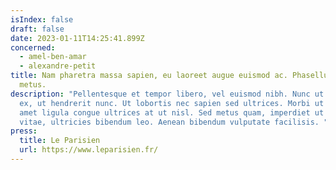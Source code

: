 ```yaml
---
isIndex: false
draft: false
date: 2023-01-11T14:25:41.899Z
concerned:
  - amel-ben-amar
  - alexandre-petit
title: Nam pharetra massa sapien, eu laoreet augue euismod ac. Phasellus in nibh
  metus.
description: "Pellentesque et tempor libero, vel euismod nibh. Nunc ut ornare
  ex, ut hendrerit nunc. Ut lobortis nec sapien sed ultrices. Morbi ut dolor sit
  amet ligula congue ultrices at ut nisl. Sed metus quam, imperdiet ut enim
  vitae, ultricies bibendum leo. Aenean bibendum vulputate facilisis. "
press:
  title: Le Parisien
  url: https://www.leparisien.fr/
---
```

